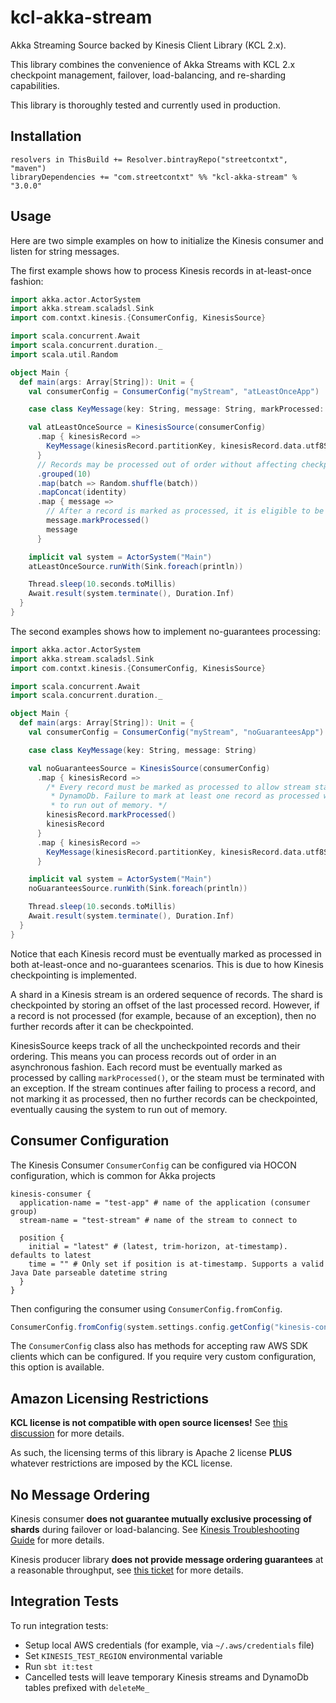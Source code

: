 # kcl-akka-stream
Akka Streaming Source backed by Kinesis Client Library (KCL 2.x).

This library combines the convenience of Akka Streams with KCL 2.x checkpoint management, failover, load-balancing,
and re-sharding capabilities.

This library is thoroughly tested and currently used in production.


## Installation

```
resolvers in ThisBuild += Resolver.bintrayRepo("streetcontxt", "maven")
libraryDependencies += "com.streetcontxt" %% "kcl-akka-stream" % "3.0.0"
```


## Usage

Here are two simple examples on how to initialize the Kinesis consumer and listen for string messages.

The first example shows how to process Kinesis records in at-least-once fashion:
```scala
import akka.actor.ActorSystem
import akka.stream.scaladsl.Sink
import com.contxt.kinesis.{ConsumerConfig, KinesisSource}

import scala.concurrent.Await
import scala.concurrent.duration._
import scala.util.Random

object Main {
  def main(args: Array[String]): Unit = {
    val consumerConfig = ConsumerConfig("myStream", "atLeastOnceApp")

    case class KeyMessage(key: String, message: String, markProcessed: () => Unit)

    val atLeastOnceSource = KinesisSource(consumerConfig)
      .map { kinesisRecord =>
        KeyMessage(kinesisRecord.partitionKey, kinesisRecord.data.utf8String, kinesisRecord.markProcessed)
      }
      // Records may be processed out of order without affecting checkpointing.
      .grouped(10)
      .map(batch => Random.shuffle(batch))
      .mapConcat(identity)
      .map { message =>
        // After a record is marked as processed, it is eligible to be checkpointed in DynamoDb.
        message.markProcessed()
        message
      }

    implicit val system = ActorSystem("Main")
    atLeastOnceSource.runWith(Sink.foreach(println))

    Thread.sleep(10.seconds.toMillis)
    Await.result(system.terminate(), Duration.Inf)
  }
}
```

The second examples shows how to implement no-guarantees processing:
```scala
import akka.actor.ActorSystem
import akka.stream.scaladsl.Sink
import com.contxt.kinesis.{ConsumerConfig, KinesisSource}

import scala.concurrent.Await
import scala.concurrent.duration._

object Main {
  def main(args: Array[String]): Unit = {
    val consumerConfig = ConsumerConfig("myStream", "noGuaranteesApp")

    case class KeyMessage(key: String, message: String)

    val noGuaranteesSource = KinesisSource(consumerConfig)
      .map { kinesisRecord =>
        /* Every record must be marked as processed to allow stream state to be checkpointed in
         * DynamoDb. Failure to mark at least one record as processed will cause the application
         * to run out of memory. */
        kinesisRecord.markProcessed()
        kinesisRecord
      }
      .map { kinesisRecord =>
        KeyMessage(kinesisRecord.partitionKey, kinesisRecord.data.utf8String)
      }

    implicit val system = ActorSystem("Main")
    noGuaranteesSource.runWith(Sink.foreach(println))

    Thread.sleep(10.seconds.toMillis)
    Await.result(system.terminate(), Duration.Inf)
  }
}
```

Notice that each Kinesis record must be eventually marked as processed in both at-least-once and
no-guarantees scenarios. This is due to how Kinesis checkpointing is implemented.

A shard in a Kinesis stream is an ordered sequence of records. The shard is checkpointed by storing an offset
of the last processed record. However, if a record is not processed (for example, because of an exception),
then no further records after it can be checkpointed.

KinesisSource keeps track of all the uncheckpointed records and their ordering. This means you can process
records out of order in an asynchronous fashion. Each record must be eventually marked as processed by
calling `markProcessed()`, or the steam must be terminated with an exception. If the stream continues
after failing to process a record, and not marking it as processed, then no further records can be checkpointed,
eventually causing the system to run out of memory.

## Consumer Configuration
The Kinesis Consumer `ConsumerConfig` can be configured via HOCON configuration, which is common for Akka projects
```hocon
kinesis-consumer {
  application-name = "test-app" # name of the application (consumer group)
  stream-name = "test-stream" # name of the stream to connect to

  position {
    initial = "latest" # (latest, trim-horizon, at-timestamp). defaults to latest
    time = "" # Only set if position is at-timestamp. Supports a valid Java Date parseable datetime string
  }
}
```

Then configuring the consumer using `ConsumerConfig.fromConfig`.
```scala
ConsumerConfig.fromConfig(system.settings.config.getConfig("kinesis-consumer"))
```

The `ConsumerConfig` class also has methods for accepting raw AWS SDK clients which can be configured. 
If you require very custom configuration, this option is available.

## Amazon Licensing Restrictions
**KCL license is not compatible with open source licenses!** See
[this discussion](https://issues.apache.org/jira/browse/LEGAL-198) for more details.

As such, the licensing terms of this library is Apache 2 license **PLUS** whatever restrictions
are imposed by the KCL license.


## No Message Ordering
Kinesis consumer **does not guarantee mutually exclusive processing of shards** during failover or load-balancing.
See [Kinesis Troubleshooting Guide](http://docs.aws.amazon.com/streams/latest/dev/troubleshooting-consumers.html)
for more details.

Kinesis producer library **does not provide message ordering guarantees** at a reasonable throughput,
see [this ticket](https://github.com/awslabs/amazon-kinesis-producer/issues/23) for more details.


## Integration Tests
To run integration tests:
* Setup local AWS credentials (for example, via `~/.aws/credentials` file)
* Set `KINESIS_TEST_REGION` environmental variable
* Run `sbt it:test`
* Cancelled tests will leave temporary Kinesis streams and DynamoDb tables prefixed with `deleteMe_`
